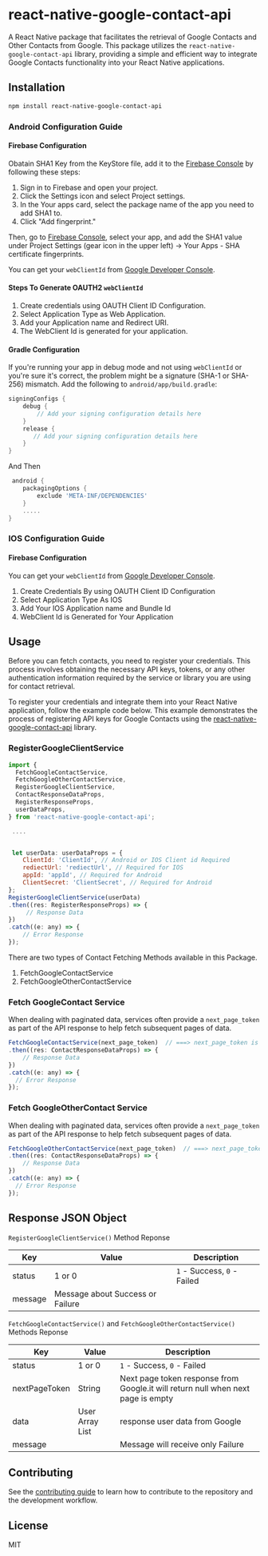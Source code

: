 # react-native-google-contact-api

A React Native package that facilitates the retrieval of Google Contacts and Other Contacts from Google. This package utilizes the `react-native-google-contact-api` library, providing a simple and efficient way to integrate Google Contacts functionality into your React Native applications.


## Installation

```sh
npm install react-native-google-contact-api
```

### Android Configuration Guide

#### Firebase Configuration

Obatain SHA1 Key from the KeyStore file, add it to the [Firebase Console](https://console.firebase.google.com/) by following these steps:

1. Sign in to Firebase and open your project.
2. Click the Settings icon and select Project settings.
3. In the Your apps card, select the package name of the app you need to add SHA1 to.
4. Click "Add fingerprint."

Then, go to [Firebase Console](https://console.firebase.google.com/), select your app, and add the SHA1 value under Project Settings (gear icon in the upper left) -> Your Apps - SHA certificate fingerprints.

You can get your `webClientId` from [Google Developer Console](https://console.developers.google.com/apis/credentials).

#### Steps To Generate OAUTH2 `webClientId`
1. Create credentials using OAUTH Client ID Configuration.
2. Select Application Type as Web Application.
3. Add your Application name and Redirect URI.
4. The WebClient Id is generated for your application.

#### Gradle Configuration

If you're running your app in debug mode and not using `webClientId` or you're sure it's correct, the problem might be a signature (SHA-1 or SHA-256) mismatch. Add the following to `android/app/build.gradle`:

```gradle
signingConfigs {
    debug {
        // Add your signing configuration details here
    }
    release {
       // Add your signing configuration details here
    }
}
```
And Then
```gradle
 android {
    packagingOptions {
        exclude 'META-INF/DEPENDENCIES'
    }
    .....
}
```

### IOS Configuration Guide

#### Firebase Configuration

You can get your `webClientId` from [Google Developer Console](https://console.developers.google.com/apis/credentials).

1. Create Credentials By using OAUTH Client ID Configuration
2. Select Application Type As IOS
3. Add Your IOS Application name and Bundle Id
4. WebClient Id is Generated for Your Application


## Usage

Before you can fetch contacts, you need to register your credentials. This process involves obtaining the necessary API keys, tokens, or any other authentication information required by the service or library you are using for contact retrieval.

To register your credentials and integrate them into your React Native application, follow the example code below. This example demonstrates the process of registering API keys for Google Contacts using the [react-native-google-contact-api](https://www.npmjs.com/package/react-native-google-contact-api) library.

### RegisterGoogleClientService
```js
import {
  FetchGoogleContactService,
  FetchGoogleOtherContactService,
  RegisterGoogleClientService,
  ContactResponseDataProps,
  RegisterResponseProps,
  userDataProps,
} from 'react-native-google-contact-api';

 ....


 let userData: userDataProps = {
    ClientId: 'ClientId', // Android or IOS Client id Required
    rediectUrl: 'rediectUrl', // Required for IOS
    appId: 'appId', // Required for Android
    ClientSecret: 'ClientSecret', // Required for Android
};
RegisterGoogleClientService(userData)
.then((res: RegisterResponseProps) => {
     // Response Data
})
.catch((e: any) => {
    // Error Response
});
```

There are two types of Contact Fetching Methods available in this Package.

1. FetchGoogleContactService
2. FetchGoogleOtherContactService

### Fetch GoogleContact Service
When dealing with paginated data, services often provide a `next_page_token` as part of the API response to help fetch subsequent pages of data.
```js
FetchGoogleContactService(next_page_token)  // ===> next_page_token is Optional
.then((res: ContactResponseDataProps) => {
    // Response Data
})
.catch((e: any) => {
  // Error Response
});
```


### Fetch GoogleOtherContact Service
When dealing with paginated data, services often provide a `next_page_token` as part of the API response to help fetch subsequent pages of data.
```js
FetchGoogleOtherContactService(next_page_token)  // ===> next_page_token is Optional
.then((res: ContactResponseDataProps) => {
    // Response Data
})
.catch((e: any) => {
  // Error Response
});
```


## Response JSON Object

`RegisterGoogleClientService()` Method Reponse

| Key               | Value                            | Description                                                                                                |
| ----------------- | -------------------------------- | ---------------------------------------------------------------------------------------------------------- |
| status            |  1 or 0                     |  `1` - Success, `0` - Failed                                            
| message           | Message about Success or Failure |

`FetchGoogleContactService()` and `FetchGoogleOtherContactService()` Methods Reponse

| Key              | Value                                     | Description                                                                                                                                                                                                                                           |
| ---------------- | ----------------------------------------- | ----------------------------------------------------------------------------------------------------------------------------------------------------------------------------------------------------------------------------------------------------- |
| status            |  1 or 0                     |  `1` - Success, `0` - Failed                                                                                                             |
| nextPageToken      | String                                | Next page token response from Google.it will return null when next page is empty                                                                                                                                |
| data       | User Array List                                | response user data from Google  |
 message          |          |Message will receive only Failure 

 ## Contributing

See the [contributing guide](CONTRIBUTING.md) to learn how to contribute to the repository and the development workflow.

## License

MIT
